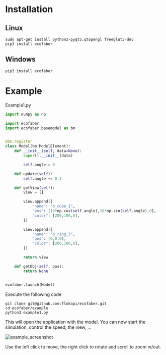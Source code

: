 # Installation

## Linux

```shell
sudo apt-get install python3-pyqt5.qtopengl freeglut3-dev
pip3 install ecofaber
```

## Windows

```shell
pip3 install ecofaber
```





# Example

Example1.py

```python
import numpy as np

import ecofaber
import ecofaber.basemodel as bm


@bm.register
class Model(bm.ModelElement):
    def __init__(self, data=None):
        super().__init__(data)

        self.angle = 0

    def update(self):
        self.angle += 0.1

    def getView(self):
        view = []

        view.append({
            "name": "b_cube_1",
            "pos": [10*np.cos(self.angle),10*np.sin(self.angle),0], 
            "color": [200,100,0],
        })

        view.append({
            "name": "b_ring_3",
            "pos": [0,0,0], 
            "color": [200,100,0],
        })

        return view

    def getObj(self, pos):
        return None


ecofaber.launch(Model)
```



Execute the following code 

```shell
git clone git@github.com:flokapi/ecofaber.git
cd ecofaber/example
python3 example1.py
```



This will open the application with the model. You can now start the simulation, control the speed, the view, ...

![example_screenshot](img/example_screenshot.png)



Use the left click to move, the right click to rotate and scroll to zoom in/out.
